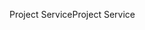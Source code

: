 <span data-ttu-id="31b0c-101">Project Service</span><span class="sxs-lookup"><span data-stu-id="31b0c-101">Project Service</span></span>
